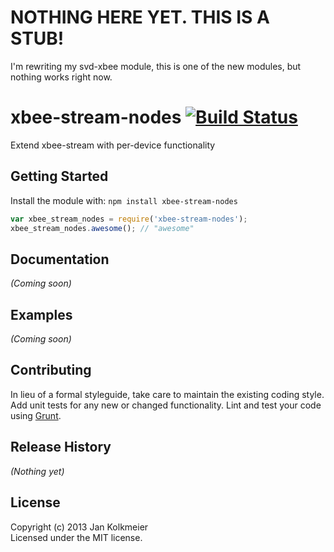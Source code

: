 # NOTHING HERE YET. THIS IS A STUB!
I'm rewriting my svd-xbee module, this is one of the new modules, but nothing works right now.

# xbee-stream-nodes [![Build Status](https://secure.travis-ci.org/jouz/xbee-stream-nodes.png?branch=master)](http://travis-ci.org/jouz/xbee-stream-nodes)

Extend xbee-stream with per-device functionality

## Getting Started
Install the module with: `npm install xbee-stream-nodes`

```javascript
var xbee_stream_nodes = require('xbee-stream-nodes');
xbee_stream_nodes.awesome(); // "awesome"
```

## Documentation
_(Coming soon)_

## Examples
_(Coming soon)_

## Contributing
In lieu of a formal styleguide, take care to maintain the existing coding style. Add unit tests for any new or changed functionality. Lint and test your code using [Grunt](http://gruntjs.com/).

## Release History
_(Nothing yet)_

## License
Copyright (c) 2013 Jan Kolkmeier  
Licensed under the MIT license.
